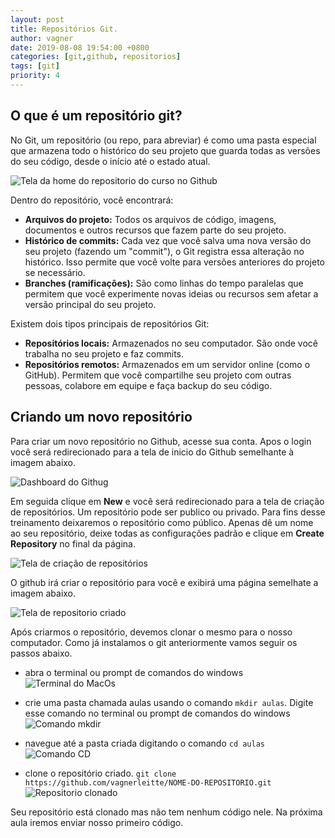 ```yaml
---
layout: post
title: Repositórios Git.
author: vagner
date: 2019-08-08 19:54:00 +0800
categories: [git,github, repositorios]
tags: [git]
priority: 4
---
```


## O que é um repositório git?

No Git, um repositório (ou repo, para abreviar) é como uma pasta especial que armazena todo o histórico do seu projeto que guarda todas as versões do seu código, desde o início até o estado atual.


![Tela da home do repositorio do curso no Github](/assets/img/repo-curso.png)

Dentro do repositório, você encontrará:

* **Arquivos do projeto:** Todos os arquivos de código, imagens, documentos e outros recursos que fazem parte do seu projeto.
* **Histórico de commits:** Cada vez que você salva uma nova versão do seu projeto (fazendo um "commit"), o Git registra essa alteração no histórico. Isso permite que você volte para versões anteriores do projeto se necessário.
* **Branches (ramificações):** São como linhas do tempo paralelas que permitem que você experimente novas ideias ou recursos sem afetar a versão principal do seu projeto.

Existem dois tipos principais de repositórios Git:

* **Repositórios locais:** Armazenados no seu computador. São onde você trabalha no seu projeto e faz commits.
* **Repositórios remotos:** Armazenados em um servidor online (como o GitHub). Permitem que você compartilhe seu projeto com outras pessoas, colabore em equipe e faça backup do seu código.

## Criando um novo repositório

Para criar um novo repositório no Github, acesse sua conta. Apos o login você será redirecionado para a tela de inicio do Github semelhante à imagem abaixo.

![Dashboard do Githug](/assets/img/github-dashboard.png)


Em seguida clique em **New** e você será redirecionado para a tela de criação de repositórios. 
Um repositório pode ser publico ou privado. Para fins desse treinamento deixaremos o repositório como público. Apenas dê um nome ao seu repositório, deixe todas as configurações padrão e clique em **Create Repository** no final da página.

![Tela de criação de repositórios](/assets/img/new-repository.png)


O github irá criar o repositório para você e exibirá uma página semelhate a imagem abaixo.

![Tela de repositorio criado](/assets/img/repository-created.png)


Após criarmos o repositório, devemos clonar o mesmo para o nosso computador. Como já instalamos o git anteriormente vamos seguir os passos abaixo. 


- abra o terminal ou prompt de comandos do windows
  ![Terminal do MacOs](/assets/img/terminal.png)

- crie uma pasta chamada aulas usando o comando `mkdir aulas`. Digite esse comando no terminal ou prompt de comandos do windows
  ![Comando mkdir](/assets/img/mkdir.png)

- navegue até a pasta criada digitando o comando `cd aulas`
  ![Comando CD](/assets/img/comando-cd.png)



- clone o repositório criado. 
  `git clone https://github.com/vagnerleitte/NOME-DO-REPOSITORIO.git`
  ![Repositorio clonado](/assets/img/clone.png)


Seu repositório está clonado mas não tem nenhum código nele. 
Na próxima aula iremos enviar nosso primeiro código. 